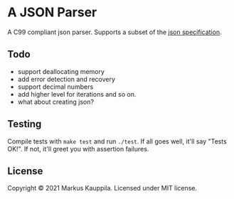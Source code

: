 # A JSON Parser

A C99 compliant json parser. Supports a subset of the [json specification](https://www.json.org/json-en.html).

## Todo

- support deallocating memory
- add error detection and recovery
- support decimal numbers
- add higher level for iterations and so on.
- what about creating json?

## Testing

Compile tests with `make test` and run `./test`. If all goes well, it'll say "Tests OK!". If not, it'll greet you with assertion failures.

## License

Copyright © 2021 Markus Kauppila. Licensed under MIT license.
